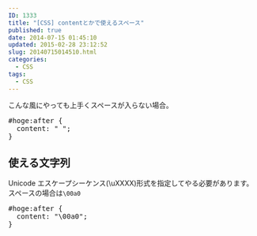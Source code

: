 ```yaml
---
ID: 1333
title: "[CSS] contentとかで使えるスペース"
published: true
date: 2014-07-15 01:45:10
updated: 2015-02-28 23:12:52
slug: 20140715014510.html
categories:
  - CSS
tags:
  - CSS
---
```


こんな風にやっても上手くスペースが入らない場合。

<pre class="prettyprint linenums lang-css">#hoge:after {
  content: " ";
}</pre>
<!--more-->
<h2>使える文字列</h2>
Unicode エスケープシーケンス(\uXXXX)形式を指定してやる必要があります。
スペースの場合は<code>\00a0</code>
<pre class="prettyprint linenums lang-css">#hoge:after {
  content: "\00a0";
}</pre>
